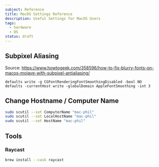 ```yaml
---
subject: Reference
title: MacOS Settings Reference
description: Useful Settings for MacOS Users
tags:
  - hardware
  - OS
status: draft
---
```


<DocHeader props={props}/>

## Subpixel Aliasing

Source:
https://www.howtogeek.com/358596/how-to-fix-blurry-fonts-on-macos-mojave-with-subpixel-antialiasing/

```
defaults write -g CGFontRenderingFontSmoothingDisabled -bool NO
defaults -currentHost write -globalDomain AppleFontSmoothing -int 3
```

## Change Hostname / Computer Name

```bash
sudo scutil --set ComputerName "mac-phil"
sudo scutil --set LocalHostName "mac-phil"
sudo scutil --set HostName "mac-phil"
```

## Tools

### Raycast

```bash
brew install --cask raycast
```
